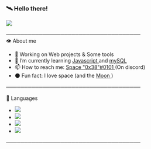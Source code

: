 ### 🛰️ Hello there!

<a href="https://cdn.discordapp.com/attachments/764544721678106654/801916045777829928/tenor_6.gif"><img src="https://cdn.discordapp.com/attachments/764544721678106654/801916045777829928/tenor_6.gif"></a>


───────────────────────────────────── <br> 
👁️ About me 
- 🔭 Working on Web projects & Some tools
- 🌱 I’m currently learning <a href="https://developer.mozilla.org/fr/docs/Web/JavaScript" target="_blank"> Javascript </a> and <a href="https://developer.mozilla.org/en-US/docs/Glossary/SQL" target="_blank"> mySQL </a>
- 📫 How to reach me: <a href="discord.gg/blitz" target="_blank"> Space "0x38"#0101 </a> (On discord)
- 🌑 Fun fact: I love space (and the <a href="https://fr.wikipedia.org/wiki/Lune" target="_blank"> Moon </a>)

───────────────────────────────────── <br> 

🧠 Languages
 - <a href="https://cdn.discordapp.com/attachments/764544721678106654/801917803208638504/68747470733a2f2f696d672e736869656c64732e696f2f62616467652f2d48544d4c2d6666306430303f7374796c653d666c.png"><img src="https://cdn.discordapp.com/attachments/764544721678106654/801917803208638504/68747470733a2f2f696d672e736869656c64732e696f2f62616467652f2d48544d4c2d6666306430303f7374796c653d666c.png"></a>
- <a href="https://cdn.discordapp.com/attachments/764544721678106654/801917816948260914/68747470733a2f2f696d672e736869656c64732e696f2f62616467652f2d4353532d3139366566663f7374796c653d666c61.png"><img src="https://cdn.discordapp.com/attachments/764544721678106654/801917816948260914/68747470733a2f2f696d672e736869656c64732e696f2f62616467652f2d4353532d3139366566663f7374796c653d666c61.png"></a>
- <a href="https://cdn.discordapp.com/attachments/764544721678106654/801917789505191936/68747470733a2f2f696d672e736869656c64732e696f2f62616467652f2d507974686f6e2d3030373742353f7374796c653d.png"><img src="https://cdn.discordapp.com/attachments/764544721678106654/801917789505191936/68747470733a2f2f696d672e736869656c64732e696f2f62616467652f2d507974686f6e2d3030373742353f7374796c653d.png"></a>
- <a href="https://camo.githubusercontent.com/f491e852002aa33c6caa083edb552901c3d49f4d7783a2af459145bfcacb0a30/68747470733a2f2f696d672e736869656c64732e696f2f62616467652f2d4e6f64654a532d3433383533443f7374796c653d666c61742d737175617265266c6f676f3d4e6f64652e6a73266c6f676f436f6c6f723d7768697465"><img src="https://camo.githubusercontent.com/f491e852002aa33c6caa083edb552901c3d49f4d7783a2af459145bfcacb0a30/68747470733a2f2f696d672e736869656c64732e696f2f62616467652f2d4e6f64654a532d3433383533443f7374796c653d666c61742d737175617265266c6f676f3d4e6f64652e6a73266c6f676f436f6c6f723d7768697465"></a>


───────────────────────────────────── <br> 
